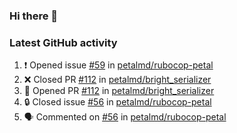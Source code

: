 ### Hi there 👋


### Latest GitHub activity
<!--START_SECTION:activity-->
1. ❗ Opened issue [#59](https://github.com/petalmd/rubocop-petal/issues/59) in [petalmd/rubocop-petal](https://github.com/petalmd/rubocop-petal)
2. ❌ Closed PR [#112](https://github.com/petalmd/bright_serializer/pull/112) in [petalmd/bright_serializer](https://github.com/petalmd/bright_serializer)
3. 💪 Opened PR [#112](https://github.com/petalmd/bright_serializer/pull/112) in [petalmd/bright_serializer](https://github.com/petalmd/bright_serializer)
4. 🔒 Closed issue [#56](https://github.com/petalmd/rubocop-petal/issues/56) in [petalmd/rubocop-petal](https://github.com/petalmd/rubocop-petal)
5. 🗣 Commented on [#56](https://github.com/petalmd/rubocop-petal/issues/56#issuecomment-1602636607) in [petalmd/rubocop-petal](https://github.com/petalmd/rubocop-petal)
<!--END_SECTION:activity-->

<!--
**Bhacaz/bhacaz** is a ✨ _special_ ✨ repository because its `README.md` (this file) appears on your GitHub profile.

Here are some ideas to get you started:

- 🔭 I’m currently working on ...
- 🌱 I’m currently learning ...
- 👯 I’m looking to collaborate on ...
- 🤔 I’m looking for help with ...
- 💬 Ask me about ...
- 📫 How to reach me: ...
- 😄 Pronouns: ...
- ⚡ Fun fact: ...
-->
